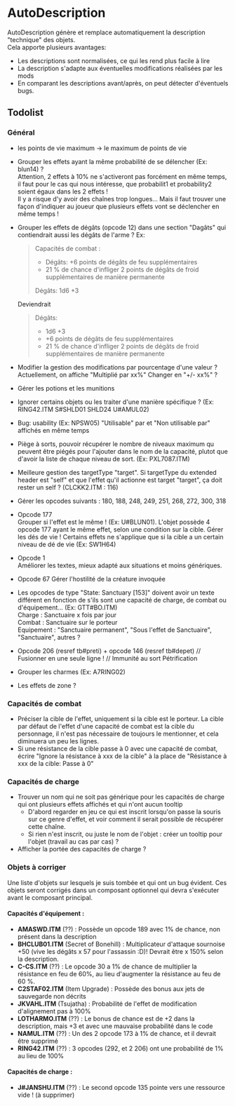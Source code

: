 # AutoDescription

AutoDescription génère et remplace automatiquement la description "technique" des objets.  
Cela apporte plusieurs avantages:
- Les descriptions sont normalisées, ce qui les rend plus facile à lire
- La description s'adapte aux éventuelles modifications réalisées par les mods
- En comparant les descriptions avant/après, on peut détecter d'éventuels bugs.

## Todolist

### Général

- les points de vie maximum -> le maximum de points de vie
- Grouper les effets ayant la même probabilité de se délencher (Ex: blun14) ?  
  Attention, 2 effets à 10% ne s'activeront pas forcément en même temps, il faut pour le cas qui nous intéresse, que probabilit1 et probability2 soient égaux dans les 2 effets !  
  Il y a risque d'y avoir des chaînes trop longues...  Mais il faut trouver une façon d'indiquer au joueur que plusieurs effets vont se déclencher en même temps !
- Grouper les effets de dégâts (opcode 12) dans une section "Dagâts" qui contiendrait aussi les dégâts de l'arme ?
  Ex:
  > Capacités de combat :
  > - Dégâts: +6 points de dégâts de feu supplémentaires
  > - 21 % de chance d'infliger 2 points de dégâts de froid supplémentaires de manière permanente
  > 
  > Dégâts: 1d6 +3
  
  Deviendrait
  
  > Dégâts: 
  > - 1d6 +3
  > - +6 points de dégâts de feu supplémentaires
  > - 21 % de chance d'infliger 2 points de dégâts de froid supplémentaires de manière permanente
- Modifier la gestion des modifications par pourcentage d'une valeur ?  
  Actuellement, on affiche "Multiplié par xx%"
  Changer en "+/- xx%" ?
- Gérer les potions et les munitions
- Ignorer certains objets ou les traiter d'une manière spécifique ? (Ex: RING42.ITM S#SHLD01 SHLD24 U#AMUL02)
- Bug: usability (Ex: NPSW05)
  "Utilisable" par et "Non utilisable par" affichés en même temps
- Piège à sorts, pouvoir récupérer le nombre de niveaux maximum qu peuvent être piégés pour l'ajouter dans le nom de la capacité, plutot que d'avoir la liste de chaque niveau de sort. (Ex: PXL7087.ITM)
- Meilleure gestion des targetType "target". Si targetType du extended header est "self" et que l'effet qu'il actionne est target "target", ça doit rester un self ? (CLCKK2.ITM : 116)
- Gérer les opcodes suivants : 180, 188, 248, 249, 251, 268, 272, 300, 318
- Opcode 177  
  Grouper si l'effet est le même ! (Ex: U#BLUN01). L'objet possède 4 opcode 177 ayant le même effet, selon une condition sur la cible.
  Gérer les dés de vie ! Certains effets ne s'applique que si la cible a un certain niveau de dé de vie (Ex: SW1H64)
- Opcode 1  
  Améliorer les textes, mieux adapté aux situations et moins génériques.
- Opcode 67
  Gérer l'hostilité de la créature invoquée
- Les opcodes de type "State: Sanctuary [153]" doivent avoir un texte différent en fonction de s'ils sont une capacité de charge, de combat ou d'équipement... (Ex: GTT#BO.ITM)  
  Charge : Sanctuaire x fois par jour  
  Combat : Sanctuaire sur le porteur  
  Equipement : "Sanctuaire permanent", "Sous l'effet de Sanctuaire", "Sanctuaire", autres ?
- Opcode 206 (resref tb#preti) + opcode 146 (resref tb#depet)
  // Fusionner en une seule ligne ! // Immunité au sort Pétrification
- Grouper les charmes (Ex: A7RING02)
- Les effets de zone ?
  

### Capacités de combat

- Préciser la cible de l'effet, uniquement si la cible est le porteur.
  La cible par défaut de l'effet d'une capacité de combat est la cible du personnage, il n'est pas nécessaire de toujours le mentionner, et cela diminuera un peu les lignes.
- Si une résistance de la cible passe à 0 avec une capacité de combat, écrire "Ignore la résistance à xxx de la cible" à la place de "Résistance à xxx de la cible: Passe à 0"

### Capacités de charge

- Trouver un nom qui ne soit pas générique pour les capacités de charge qui ont plusieurs effets affichés et qui n'ont aucun tooltip
  - D'abord regarder en jeu ce qui est inscrit lorsqu'on passe la souris sur ce genre d'effet, et voir comment il serait possible de récupérer cette chaîne.
  - Si rien n'est inscrit, ou juste le nom de l'objet : créer un tooltip pour l'objet (travail au cas par cas) ?
- Afficher la portée des capacités de charge ?

### Objets à corriger

Une liste d'objets sur lesquels je suis tombée et qui ont un bug évident.
Ces objets seront corrigés dans un composant optionnel qui devra s'exécuter avant le composant principal.

#### Capacités d'équipement : 
- **AMASWD.ITM** (??) : Possède un opcode 189 avec 1% de chance, non présent dans la description
- **BHCLUB01.ITM** (Secret of Bonehill) : Multiplicateur d'attaque sournoise +50 (vive les dégâts x 57 pour l'assassin :D)! Devrait être x 150% selon la description.
- **C-CS.ITM** (??) : Le opcode 30 a 1% de chance de multiplier la résistance en feu de 60%, au lieu d'augmenter la résistance au feu de 60 %.
- **C2STAF02.ITM** (Item Upgrade) : Possède des bonus aux jets de sauvegarde non décrits
- **JKVAHL.ITM** (Tsujatha) : Probabilité de l'effet de modification d'alignement pas à 100% 
- **LOTHARMO.ITM** (??) : Le bonus de chance est de +2 dans la description, mais +3 et avec une mauvaise probabilité dans le code
- **NAMUL.ITM** (??) : Un des 2 opcode 173 à 1% de chance, et il devrait être supprimé
- **RING42.ITM** (??) : 3 opcodes (292, et 2 206) ont une probabilité de 1% au lieu de 100%

#### Capacités de charge : 
- **J#JANSHU.ITM** (??) : Le second opcode 135 pointe vers une ressource vide ! (à supprimer)